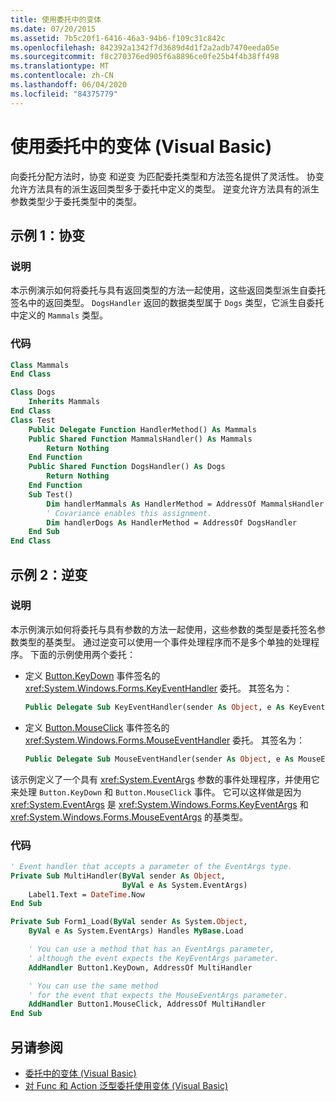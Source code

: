```yaml
---
title: 使用委托中的变体
ms.date: 07/20/2015
ms.assetid: 7b5c20f1-6416-46a3-94b6-f109c31c842c
ms.openlocfilehash: 842392a1342f7d3689d4d1f2a2adb7470eeda05e
ms.sourcegitcommit: f8c270376ed905f6a8896ce0fe25b4f4b38ff498
ms.translationtype: MT
ms.contentlocale: zh-CN
ms.lasthandoff: 06/04/2020
ms.locfileid: "84375779"
---
```

# <a name="using-variance-in-delegates-visual-basic"></a>使用委托中的变体 (Visual Basic)

向委托分配方法时，协变  和逆变  为匹配委托类型和方法签名提供了灵活性。 协变允许方法具有的派生返回类型多于委托中定义的类型。 逆变允许方法具有的派生参数类型少于委托类型中的类型。

## <a name="example-1-covariance"></a>示例 1：协变

### <a name="description"></a>说明

本示例演示如何将委托与具有返回类型的方法一起使用，这些返回类型派生自委托签名中的返回类型。 `DogsHandler` 返回的数据类型属于 `Dogs` 类型，它派生自委托中定义的 `Mammals` 类型。

### <a name="code"></a>代码

```vb
Class Mammals
End Class

Class Dogs
    Inherits Mammals
End Class
Class Test
    Public Delegate Function HandlerMethod() As Mammals
    Public Shared Function MammalsHandler() As Mammals
        Return Nothing
    End Function
    Public Shared Function DogsHandler() As Dogs
        Return Nothing
    End Function
    Sub Test()
        Dim handlerMammals As HandlerMethod = AddressOf MammalsHandler
        ' Covariance enables this assignment.
        Dim handlerDogs As HandlerMethod = AddressOf DogsHandler
    End Sub
End Class
```

## <a name="example-2-contravariance"></a>示例 2：逆变

### <a name="description"></a>说明

本示例演示如何将委托与具有参数的方法一起使用，这些参数的类型是委托签名参数类型的基类型。 通过逆变可以使用一个事件处理程序而不是多个单独的处理程序。 下面的示例使用两个委托：

- 定义 [Button.KeyDown](xref:System.Windows.Forms.Control.KeyDown) 事件签名的 <xref:System.Windows.Forms.KeyEventHandler> 委托。 其签名为：

   ```vb
   Public Delegate Sub KeyEventHandler(sender As Object, e As KeyEventArgs)
   ```

- 定义 [Button.MouseClick](xref:System.Windows.Forms.Control.MouseDown) 事件签名的 <xref:System.Windows.Forms.MouseEventHandler> 委托。 其签名为：

   ```vb
   Public Delegate Sub MouseEventHandler(sender As Object, e As MouseEventArgs)
   ```

该示例定义了一个具有 <xref:System.EventArgs> 参数的事件处理程序，并使用它来处理 `Button.KeyDown` 和 `Button.MouseClick` 事件。 它可以这样做是因为 <xref:System.EventArgs> 是 <xref:System.Windows.Forms.KeyEventArgs> 和 <xref:System.Windows.Forms.MouseEventArgs> 的基类型。

### <a name="code"></a>代码

```vb
' Event handler that accepts a parameter of the EventArgs type.
Private Sub MultiHandler(ByVal sender As Object,
                         ByVal e As System.EventArgs)
    Label1.Text = DateTime.Now
End Sub

Private Sub Form1_Load(ByVal sender As System.Object,
    ByVal e As System.EventArgs) Handles MyBase.Load

    ' You can use a method that has an EventArgs parameter,
    ' although the event expects the KeyEventArgs parameter.
    AddHandler Button1.KeyDown, AddressOf MultiHandler

    ' You can use the same method
    ' for the event that expects the MouseEventArgs parameter.
    AddHandler Button1.MouseClick, AddressOf MultiHandler
End Sub
```

## <a name="see-also"></a>另请参阅

- [委托中的变体 (Visual Basic)](variance-in-delegates.md)
- [对 Func 和 Action 泛型委托使用变体 (Visual Basic)](using-variance-for-func-and-action-generic-delegates.md)
